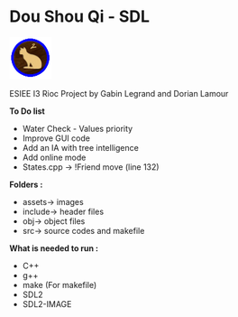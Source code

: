 # Dou Shou Qi - SDL
![Image](./assets/chatB.bmp)

 ESIEE I3 Rioc Project by Gabin Legrand and Dorian Lamour

**To Do list**

* Water Check - Values priority
* Improve GUI code
* Add an IA with tree intelligence
* Add online mode
* States.cpp -> !Friend move (line 132)

**Folders :**

* assets-> images
* include-> header files
* obj-> object files
* src-> source codes and makefile

**What is needed to run :**

* C++
* g++
* make (For makefile)
* SDL2
* SDL2-IMAGE